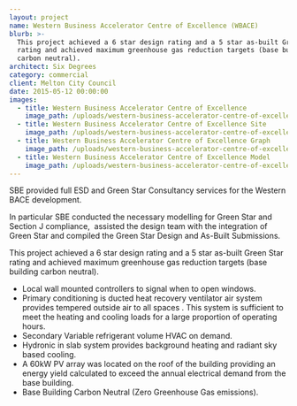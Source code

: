 ```yaml
---
layout: project
name: Western Business Accelerator Centre of Excellence (WBACE)
blurb: >-
  This project achieved a 6 star design rating and a 5 star as-built Green Star
  rating and achieved maximum greenhouse gas reduction targets (base building
  carbon neutral).
architect: Six Degrees
category: commercial
client: Melton City Council
date: 2015-05-12 00:00:00
images:
  - title: Western Business Accelerator Centre of Excellence
    image_path: /uploads/western-business-accelerator-centre-of-excellence-01.jpg
  - title: Western Business Accelerator Centre of Excellence Site
    image_path: /uploads/western-business-accelerator-centre-of-excellence-site.jpg
  - title: Western Business Accelerator Centre of Excellence Graph
    image_path: /uploads/western-business-accelerator-centre-of-excellence-graph.jpg
  - title: Western Business Accelerator Centre of Excellence Model
    image_path: /uploads/western-business-accelerator-centre-of-excellence-model.jpg
---
```



SBE provided full ESD and Green Star Consultancy services for the Western BACE development.

In particular SBE conducted the necessary modelling for Green Star and Section J compliance,  assisted the design team with the integration of Green Star and compiled the Green Star Design and As-Built Submissions.

This project achieved a 6 star design rating and a 5 star as-built Green Star rating and achieved maximum greenhouse gas reduction targets (base building carbon neutral).

* Local wall mounted controllers to signal when to open windows.
* Primary conditioning is ducted heat recovery ventilator air system provides tempered outside air to all spaces . This system is sufficient to meet the heating and cooling loads for a large proportion of operating hours.
* Secondary Variable refrigerant volume HVAC on demand.
* Hydronic in slab system provides background heating and radiant sky based cooling.
* A 60kW PV array was located on the roof of the building providing an energy yield calculated to exceed the annual electrical demand from the base building.
* Base Building Carbon Neutral (Zero Greenhouse Gas emissions).